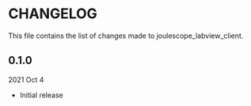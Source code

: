 
# CHANGELOG

This file contains the list of changes made to joulescope_labview_client.


## 0.1.0

2021 Oct 4

*   Initial release
